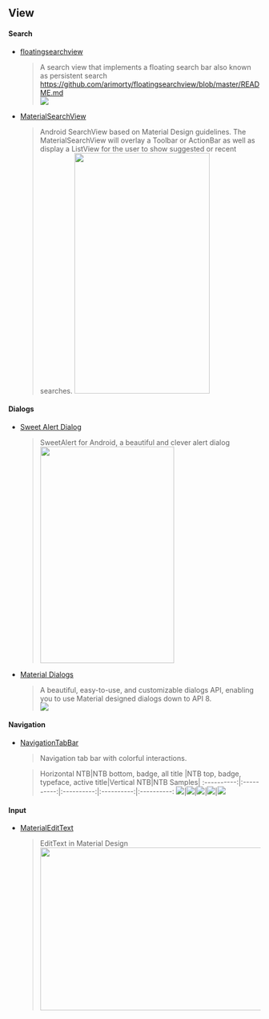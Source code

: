## View

#### Search

* [floatingsearchview](https://github.com/arimorty/floatingsearchview)   
  > A search view that implements a floating search bar also known as persistent search https://github.com/arimorty/floatingsearchview/blob/master/README.md  
  > ![](https://github.com/arimorty/floatingsearchview/raw/master/images/inaction.gif)

* [MaterialSearchView](https://github.com/Mauker1/MaterialSearchView)   
  > Android SearchView based on Material Design guidelines. The MaterialSearchView will overlay a Toolbar or ActionBar as well as display a ListView for the user to show suggested or recent searches.
  > <img src="http://i.stack.imgur.com/C5LA4.gif" width='270' height='480' />


#### Dialogs

* [Sweet Alert Dialog](https://github.com/pedant/sweet-alert-dialog)  
  > SweetAlert for Android, a beautiful and clever alert dialog  
  > <img src="https://github.com/pedant/sweet-alert-dialog/raw/master/change_type.gif" width="267" height="432" />

* [Material Dialogs](https://github.com/afollestad/material-dialogs)  
  > A beautiful, easy-to-use, and customizable dialogs API, enabling you to use Material designed dialogs down to API 8.  
  > ![](https://raw.githubusercontent.com/afollestad/material-dialogs/master/art/mddemoshowcase.png)

#### Navigation

* [NavigationTabBar](https://github.com/DevLight-Mobile-Agency/NavigationTabBar)

  > Navigation tab bar with colorful interactions.    
  
  > Horizontal NTB|NTB bottom, badge, all title |NTB top, badge, typeface, active title|Vertical NTB|NTB Samples|
    :----------:|:----------:|:----------:|:----------:|:----------:
    ![](https://lh6.googleusercontent.com/-Bf7uxUiRvfk/VvpVlkZzsVI/AAAAAAAACPA/Ysg9uuBpaL8UhsXpYPlyNJK6IJssdkMvg/w325-h552-no/hntb.gif)|![](https://lh4.googleusercontent.com/-hxXHKG4zMOU/VwLWxDdhxQI/AAAAAAAACQg/gErfodzZlpINFmlWllvuFs6dlRnp_rG9w/w322-h551-no/tbntb.gif)|![](https://lh5.googleusercontent.com/-3RKqh-MquqA/VwLWxHKv2jI/AAAAAAAACQg/WjmW9OravjIAzinLVFXEditNN4DFfRt6A/w322-h552-no/ttbntb.gif)|![](https://lh4.googleusercontent.com/-k4Ac7-c2m8E/VvpVlk3ZmLI/AAAAAAAACPA/21ISoAYGZzUlvGPmIauXwfYZOKdCYIRGg/w323-h552-no/vntb.gif)|![](https://lh5.googleusercontent.com/-hmELfZQvexU/VvpVlooaPvI/AAAAAAAACPA/5HA5ic7dASwBUYqpqcfxAmfLzPPDXejqQ/w322-h552-no/ntbs.gif)

#### Input

* [MaterialEditText](https://github.com/rengwuxian/MaterialEditText)    

  > EditText in Material Design  
  > <img src="https://github.com/rengwuxian/MaterialEditText/raw/master/images/material_edittext.png" width="520" height="325" />

